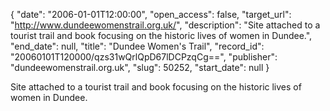 {
  "date": "2006-01-01T12:00:00", 
  "open_access": false, 
  "target_url": "http://www.dundeewomenstrail.org.uk/", 
  "description": "Site attached to a tourist trail and book focusing on the historic lives of women in Dundee.", 
  "end_date": null, 
  "title": "Dundee Women's Trail", 
  "record_id": "20060101T120000/qzs31wQrlQpD67lDCPzqCg==", 
  "publisher": "dundeewomenstrail.org.uk", 
  "slug": 50252, 
  "start_date": null
}

Site attached to a tourist trail and book focusing on the historic lives of women in Dundee.